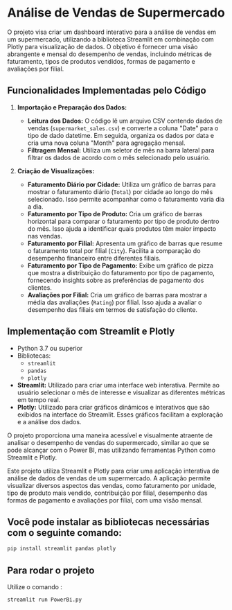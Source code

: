 # Análise de Vendas de Supermercado


O projeto visa criar um dashboard interativo para a análise de vendas em um supermercado, utilizando a biblioteca Streamlit em combinação com Plotly para visualização de dados. O objetivo é fornecer uma visão abrangente e mensal do desempenho de vendas, incluindo métricas de faturamento, tipos de produtos vendidos, formas de pagamento e avaliações por filial.

## Funcionalidades Implementadas pelo Código

1. **Importação e Preparação dos Dados:**
   - **Leitura dos Dados:** O código lê um arquivo CSV contendo dados de vendas (`supermarket_sales.csv`) e converte a coluna "Date" para o tipo de dado datetime. Em seguida, organiza os dados por data e cria uma nova coluna "Month" para agregação mensal.
   - **Filtragem Mensal:** Utiliza um seletor de mês na barra lateral para filtrar os dados de acordo com o mês selecionado pelo usuário.

2. **Criação de Visualizações:**
   - **Faturamento Diário por Cidade:** Utiliza um gráfico de barras para mostrar o faturamento diário (`Total`) por cidade ao longo do mês selecionado. Isso permite acompanhar como o faturamento varia dia a dia.
   - **Faturamento por Tipo de Produto:** Cria um gráfico de barras horizontal para comparar o faturamento por tipo de produto dentro do mês. Isso ajuda a identificar quais produtos têm maior impacto nas vendas.
   - **Faturamento por Filial:** Apresenta um gráfico de barras que resume o faturamento total por filial (`City`). Facilita a comparação do desempenho financeiro entre diferentes filiais.
   - **Faturamento por Tipo de Pagamento:** Exibe um gráfico de pizza que mostra a distribuição do faturamento por tipo de pagamento, fornecendo insights sobre as preferências de pagamento dos clientes.
   - **Avaliações por Filial:** Cria um gráfico de barras para mostrar a média das avaliações (`Rating`) por filial. Isso ajuda a avaliar o desempenho das filiais em termos de satisfação do cliente.

## Implementação com Streamlit e Plotly
- Python 3.7 ou superior
- Bibliotecas:
  - `streamlit`
  - `pandas`
  - `plotly`
- **Streamlit:** Utilizado para criar uma interface web interativa. Permite ao usuário selecionar o mês de interesse e visualizar as diferentes métricas em tempo real.
- **Plotly:** Utilizado para criar gráficos dinâmicos e interativos que são exibidos na interface do Streamlit. Esses gráficos facilitam a exploração e a análise dos dados.

O projeto proporciona uma maneira acessível e visualmente atraente de analisar o desempenho de vendas do supermercado, similar ao que se pode alcançar com o Power BI, mas utilizando ferramentas Python como Streamlit e Plotly.

Este projeto utiliza Streamlit e Plotly para criar uma aplicação interativa de análise de dados de vendas de um supermercado. A aplicação permite visualizar diversos aspectos das vendas, como faturamento por unidade, tipo de produto mais vendido, contribuição por filial, desempenho das formas de pagamento e avaliações por filial, com uma visão mensal.
## Você pode instalar as bibliotecas necessárias com o seguinte comando:
```bash
pip install streamlit pandas plotly
```

## Para rodar o projeto
Utilize o comando :
```bash
streamlit run PowerBi.py
```






